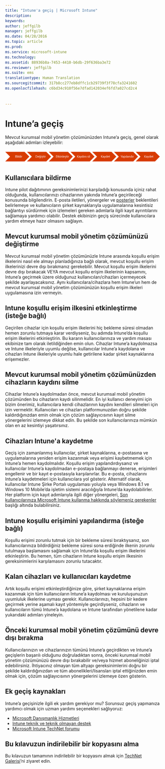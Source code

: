 ```yaml
---
title: "Intune'a geçiş | Microsoft Intune"
description: 
keywords: 
author: jeffgilb
manager: jeffgilb
ms.date: 04/28/2016
ms.topic: article
ms.prod: 
ms.service: microsoft-intune
ms.technology: 
ms.assetid: 88936b8a-7453-4410-b6db-29f636ba3e72
ms.reviewer: jeffgilb
ms.suite: ems
translationtype: Human Translation
ms.sourcegitcommit: 317b8cc277eb8dffc1cb29739f3f78cfa3241602
ms.openlocfilehash: c6bd34c910f56e7dfad142034ef6fd7a027cd2c4


---
```


# Intune’a geçiş


Mevcut kurumsal mobil yönetim çözümünüzden Intune’a geçiş, genel olarak aşağıdaki adımları izleyebilir:

![Intune için geçiş adımları](./media/migrate-intune-steps.png)

## Kullanıcılara bildirme

Intune pilot dağıtımının gereksinimlerinizi karşıladığı konusunda içiniz rahat olduğunda, kullanıcılarınızı cihazlarının yakında Intune’a geçirileceği konusunda bilgilendirin. E-posta iletileri, yönergeler ve [posterler](https://gallery.technet.microsoft.com/Intune-End-User-Enrollment-3a0c9b0c?WT.mc_id=Blog_Intune_General_PCIT) beklentileri belirlemeye ve kullanıcıların şirket kaynaklarıyla uygulamalarına kesintisiz bağlantıyı sürdürmek için izlemeleri gereken adımlarla ilgili kayıt ayrıntılarını sağlamaya yardımcı olabilir. Destek ekibinizin geçiş sürecinde kullanıcılara yardım etmeye hazır olmasını sağlayın.

## Mevcut kurumsal mobil yönetim çözümünüzü değiştirme

Mevcut kurumsal mobil yönetim çözümünüzle Intune arasında koşullu erişim ilkelerini nasıl ele almayı planladığınıza bağlı olarak, mevcut koşullu erişim ilkelerinizi devre dışı bırakmanız gerekebilir. Mevcut koşullu erişim ilkelerini devre dışı bırakacak VEYA mevcut koşullu erişim ilkelerinin kapsamını, Intune’a geçirmek üzere olduğunuz kullanıcıları/cihazları içermeyecek şekilde ayarlayacaksınız.  Aynı kullanıcılara/cihazlara hem Intune’un hem de mevcut kurumsal mobil yönetim çözümünüzün koşullu erişim ilkeleri uygulamasına izin vermeyin.

## Intune koşullu erişim ilkesini etkinleştirme (isteğe bağlı)

Geçirilen cihazlar için koşullu erişim ilkelerini hiç bekleme süresi olmadan hemen zorunlu tutmaya karar verdiyseniz, bu adımda Intune’da koşullu erişim ilkelerini etkinleştirin.  Bu kararın kullanıcılarınıza ve yardım masası ekibinize tam olarak iletildiğinden emin olun.  Cihazlar Intune’a kaydolmazsa ve Intune ilkeleriyle uyumlu değilse, kullanıcılar Intune’a kaydolana ve cihazları Intune ilkeleriyle uyumlu hale getirilene kadar şirket kaynaklarına erişemezler.

## Mevcut kurumsal mobil yönetim çözümünüzden cihazların kaydını silme

Cihazlar Intune’a kaydolmadan önce, mevcut kurumsal mobil yönetim çözümünden bu cihazların kaydı silinmelidir. En iyi kullanıcı deneyimi için bizim önerimiz, kullanıcılara kendi cihazlarının kaydını kendileri silmeleri için izin vermektir.  Kullanıcıları ve cihazları platformunuzdan doğru şekilde kaldırdığınızdan emin olmak için çözüm sağlayıcısının kayıt silme yönergelerini izlemeye dikkat edin. Bu şekilde son kullanıcılarınıza mümkün olan en az kesintiyi yaşatırsınız.

## Cihazları Intune'a kaydetme

Geçiş için zamanlanmış kullanıcılar, şirket kaynaklarına, e-postasına ve uygulamalarına yeniden erişim kazanmak veya erişimi kaybetmemek için Intune’a hemen kaydolmalıdır. Koşullu erişim yapılandırdıysanız ve kullanıcılar Intune’a kaydolmadan e-postaya bağlanmayı denerse, erişimleri engellenir ve bir kayıt e-postasıyla karşılanırlar. Bu e-posta, cihazlarını Intune’a kaydetmeleri için kullanıcılara yol gösterir.  Alternatif olarak, kullanıcılar Intune Şirke Portalı uygulaması yoluyla veya Windows 8.1 ve Windows 10 Mobile’da işletim sistemi aracılığıyla Intune’da kaydolabilirler. Her platform için kayıt adımlarıyla ilgili diğer yönergeleri, [Son kullanıcılarınıza Microsoft Intune kullanma hakkında söylemeniz gerekenler](what-to-tell-your-end-users-about-using-microsoft-intune.md) başlığı altında bulabilirsiniz.

## Intune koşullu erişimini yapılandırma (isteğe bağlı)

Koşullu erişimi zorunlu tutmak için bir bekleme süresi bıraktıysanız, son kullanıcılarınıza bildirdiğiniz bekleme süresi sona erdiğinde ilkenin zorunlu tutulmaya başlamasını sağlamak için Intune’da koşullu erişim ilkelerini etkinleştirin. Bu hemen, tüm cihazların Intune koşullu erişim ilkesinin gereksinimlerini karşılamasını zorunlu tutacaktır.

## Kalan cihazları ve kullanıcıları kaydetme

Artık koşullu erişimi etkinleştirdiğinize göre, şirket kaynaklarına erişim kazanmak için tüm kullanıcıların Intune’a kaydolması ve kuruluşunuzun uyumluluk ilkelerine uyması gerekir. Kullanıcılarınızı, hepsini bir kedere geçirmek yerine aşamalı kayıt yöntemiyle geçirdiyseniz, cihazların ve kullanıcıların tümü Intune’a kaydolana ve Intune tarafından yönetilene kadar yukarıdaki adımları yineleyin.

## Önceki kurumsal mobil yönetim çözümünü devre dışı bırakma

Kullanıcılarınızın ve cihazlarınızın tümünü Intune’a geçirdikten ve Intune’a geçişlerin başarılı olduğunu doğruladıktan sonra, önceki kurumsal mobil yönetim çözümünüzü devre dışı bırakabilir ve/veya hizmet aboneliğinizi iptal edebilirsiniz. İhtiyacınız olmayan tüm altyapı gereksinimlerini doğru bir şekilde kaldırdığınızdan ve tüm abonelikleri/lisansları iptal ettiğinizden emin olmak için, çözüm sağlayıcısının yönergelerini izlemeye özen gösterin.

## Ek geçiş kaynakları

Intune’a geçişinizle ilgili ek yardım gerekiyor mu? Sorunsuz geçiş yapmanıza yardımcı olmak için uzman yardımı seçenekleri sağlıyoruz:

<!--- - [Microsoft Intune Onboarding](/em/solutions/fasttrack-center-benefit-for-enterprise-mobility-suite-ems)--->
- [Microsoft Danışmanlık Hizmetleri](https://www.microsoft.com/en-us/microsoftservices/default.aspx)
- [Intune teknik ve teknik olmayan destek](/intune/troubleshoot/how-to-get-support-for-microsoft-intune)
- [Microsoft Intune TechNet forumu](https://social.technet.microsoft.com/Forums/en-US/home?forum=microsoftintuneprod)

## Bu kılavuzun indirilebilir bir kopyasını alma

Bu kılavuzun tamamının indirilebilir bir kopyasını almak için [TechNet Galerisi](https://gallery.technet.microsoft.com/Migrating-to-Intune-ea439387)’ni ziyaret edin.



<!--HONumber=Aug16_HO1-->



